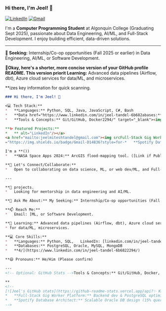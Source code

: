 ### Hi there, I'm Jeel! 👋

<a href="https://www.linkedin.com/in/jeel-tandel-6b6822294/" target="_blank"><img src="https://img.shields.io/badge/LinkedIn-0077B5?style=for-the-badge&logo=linkedin&logoColor=white" alt="LinkedIn"/></a>
<a href="mailto:jeelmiteshtandel@gmail.com"><img src="https://img.shields.io/badge/Gmail-D14836?style=for-the-badge&logo=gmail&logoColor=white" alt="Gmail"/></a>

I'm a **Computer Programming Student** at Algonquin College (Graduating Sept 2025), passionate about Data Engineering, AI/ML, and Full-Stack Development. I enjoy building efficient, data-driven solutions.

---

**🔭 Seeking:** Internship/Co-op opportunities (Fall 2025 or earlier) in Data Engineering, AI/ML, or Software Development.

**🌱Okay, here's a shorter, more concise version of your GitHub profile README. This version priorit Learning:** Advanced data pipelines (Airflow, dbt), Azure cloud services for data/ML, and microservices.

**izes key information for quick scanning.

```markdown
### Hi there, I'm Jeel! 👋

<💻 Tech Stack:**
*   **Languages:** Python, SQL, Java, JavaScript, C#, Bash
*   **Data href="https://www.linkedin.com/in/jeel-tandel-6b682abases:** PostgreSQL, Oracle, MySQL, MongoDB, SQL Server
*   **Tools & Concepts:** Git/GitHub, Docker2294/" target="_blank"><img src="https://img.shields.io/badge/LinkedIn-0077B5?style=for-the-badge&logo=linkedin&logoColor=white", Azure Fundamentals, Data Modeling, ETL, Agile/Scrum, REST APIs

**✨ Featured Projects:**
*   ** alt="LinkedIn"/></a>
<a href="mailto:jeelmiteshtandel@gmail.com"><img srcFull-Stack Gig Worker Platform (Appy.Yo):** Optimized PostgreSQL by 20%. ([Link if Public]())
="https://img.shields.io/badge/Gmail-D14836?style=for-*   **Spotify Database Architect:** Scaled Oracle DB, improving query runtime by 15%. ([Link if Public]the-badge&logo=gmail&logoColor=white" alt="Gmail"/></a>

I'm a **())
*   **NASA Space Apps 2024:** ArcGIS flood-mapping tool. ([Link if Public]Computer Programming Student** at Algonquin College (Expected Grad: Sept 2025) passionate about Data Engineering, AI())

**🤝 Let's Connect/Collaborate:**
*   Open to collaborating on data science, ML, or web dev/ML, and Full-Stack Development. I enjoy building efficient, data-driven solutions.

---

**🔭 projects.
*   Looking for mentorship in data engineering and AI/ML.

**💬 Ask Me About:** My Seeking:** Internship/Co-op opportunities (Fall 2025 or earlier) in Data Engineering, AI/ projects, Python, SQL, Java, or programming challenges.

**📫 Reach Me:**
*   Email: [ML, or Software Development.

**🌱 Learning:** Advanced data pipelines (Airflow, dbt), Azure cloud servicesjeelmiteshtandel@gmail.com](mailto:jeelmiteshtandel@gmail.com)
* for data/ML, microservices.

**💻 Core Skills:**
*   **Languages:** Python, SQL,   LinkedIn: [linkedin.com/in/jeel-tandel-6b682229 Java, JavaScript, C#
*   **Databases:** PostgreSQL, Oracle, MySQL, MongoDB
*   **4/](https://www.linkedin.com/in/jeel-tandel-6b6822294/)

**😄 Pronouns:** He/Him (Please confirm)

---
<!-- Optional: GitHub Stats -->Tools & Concepts:** Git/GitHub, Docker, Data Modeling, ETL, REST APIs, Agile/Scrum, Azure Fundamentals

**
<!--
[![Jeel's GitHub stats](https://github-readme-stats.vercel.app/api?✨ Key Projects:**
*   **Full-Stack Gig Worker Platform:** Backend dev & PostgreSQL optimization (20% performanceusername=jeelsgit&show_icons=true&theme=radical)](https://github.com/anur gain). ([Link if Public]())
*   **Spotify Database Architect:** Scalable Oracle DB design (15% queryaghazra/github-readme-stats)
-->
